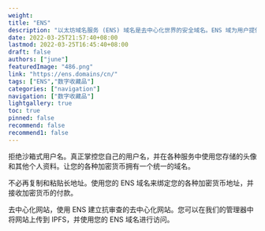 ```yaml
---
weight: 
title: "ENS"
description: "以太坊域名服务 (ENS) 域名是去中心化世界的安全域名。ENS 域为用户提供了一种将人类可读名称映射到区块链和非区块链资源的方法，例如以太坊地址、IPFS 哈希或网站 URL。ENS 域名可以在二级市场上买卖。"
date: 2022-03-25T21:57:40+08:00
lastmod: 2022-03-25T16:45:40+08:00
draft: false
authors: ["june"]
featuredImage: "486.png"
link: "https://ens.domains/cn/"
tags: ["ENS","数字收藏品"]
categories: ["navigation"]
navigation: ["数字收藏品"]
lightgallery: true
toc: true
pinned: false
recommend: false
recommend1: false
---
```

拒绝沙箱式用户名。真正掌控您自己的用户名，并在各种服务中使用您存储的头像和其他个人资料。让您的各种加密货币拥有一个统一的域名。

不必再复制和粘贴长地址。使用您的 ENS 域名来绑定您的各种加密货币地址，并接收加密货币的付款。

去中心化网站，使用 ENS 建立抗审查的去中心化网站。您可以在我们的管理器中将网站上传到 IPFS，并使用您的 ENS 域名进行访问。